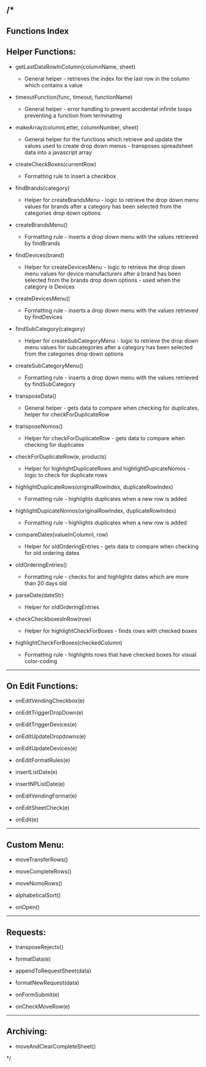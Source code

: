 /*
-------------------------------------------------
Functions Index
-----
Helper Functions:
---
  - getLastDataRowInColumn(columnName, sheet)
    - General helper - retrieves the index for the last row in the column which contains a value
      
  - timeoutFunction(func, timeout, functionName)
    - General helper - error handling to prevent accidental infinite loops preventing a function from terminating
      
  - makeArray(columnLetter, columnNumber, sheet)
    - General helper for the functions which retrieve and update the values used to create drop down menus - transposes spreadsheet data into a javascript array
      
  - createCheckBoxes(currentRow)
    - Formatting rule to insert a checkbox
      
  - findBrands(category)
    - Helper for createBrandsMenu - logic to retrieve the drop down menu values for brands after a category has been selected from the categories drop down options
      
  - createBrandsMenu()
    - Formatting rule - inserts a drop down menu with the values retrieved by findBrands
      
  - findDevices(brand)
    - Helper for createDevicesMenu - logic to retrieve the drop down menu values for device manufacturers after a brand has been selected from the brands drop down options - used when the category is Devices
      
  - createDevicesMenu()
    - Formatting rule - inserts a drop down menu with the values retrieved by findDevices
      
  - findSubCategory(category)
    - Helper for createSubCategoryMenu - logic to retrieve the drop down menu values for subcategories after a category has been selected from the categories drop down options
      
  - createSubCategoryMenu()
    - Formatting rule - inserts a drop down menu with the values retrieved by findSubCategory
      
  - transposeData()
    - General helper - gets data to compare when checking for duplicates, helper for checkForDuplicateRow
      
  - transposeNomos()
    - Helper for checkForDuplicateRow - gets data to compare when checking for duplicates
      
  - checkForDuplicateRow(e, products)
    - Helper for highlightDuplicateRows and highlightDupicateNomos - logic to check for duplicate rows
      
  - highlightDuplicateRows(originalRowIndex, duplicateRowIndex)
    - Formatting rule - highlights duplicates when a new row is added
      
  - highlightDupicateNomos(originalRowIndex, duplicateRowIndex)
    - Formatting rule - highlights duplicates when a new row is added
      
  - compareDates(valueInColumnI, row)
    - Helper for oldOrderingEntries - gets data to compare when checking for old ordering dates
      
  - oldOrderingEntries()
    - Formatting rule - checks for and highlights dates which are more than 20 days old
      
  - parseDate(dateStr)
    - Helper for oldOrderingEntries
      
  - checkCheckboxesInRow(row)
    - Helper for highlightCheckForBoxes - finds rows with checked boxes
      
  - highlightCheckForBoxes(checkedColumn)
    - Formatting rule - highlights rows that have checked boxes for visual color-coding

-----
On Edit Functions:
---
  - onEditVendingCheckbox(e)

  - onEditTriggerDropDown(e)

  - onEditTriggerDevices(e)

  - onEditUpdateDropdowns(e)

  - onEditUpdateDevices(e)

  - onEditFormatRules(e)

  - insertListDate(e)

  - insertNPListDate(e)

  - onEditVendingFormat(e)

  - onEditSheetCheck(e)

  - onEdit(e)

-----
Custom Menu:
---
  - moveTransferRows()
    
  - moveCompleteRows()
    
  - moveNomoRows()
    
  - alphabeticalSort()
    
  - onOpen()

-----
Requests: 
---
  - transposeRejects()
    
  - formatData(e)
    
  - appendToRequestSheet(data)
    
  - formatNewRequest(data)
    
  - onFormSubmit(e)
    
  - onCheckMoveRow(e)
    
-----
Archiving:
---
  - moveAndClearCompleteSheet()
    

*/
